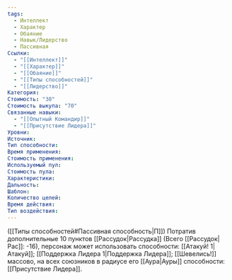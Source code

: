 ```yaml
---
tags:
  - Интеллект
  - Характер
  - Обаяние
  - Навык/Лидерство
  - Пассивная
Ссылки:
  - "[[Интеллект]]"
  - "[[Характер]]"
  - "[[Обаяние]]"
  - "[[Типы способностей]]"
  - "[[Лидерство]]"
Категория: 
Стоимость: "30"
Стоимость выкупа: "70"
Связанные навыки:
  - "[[Опытный Командир]]"
  - "[[Присутствие Лидера]]"
Уровни:
Источник:
Тип способности:
Время применения:
Стоимость применения:
Используемый пул:
Стоимость пула:
Характеристики:
Дальность:
Шаблон:
Количество целей:
Время действия:
Тип воздействия:
---
```

([[Типы способностей#Пассивная способность|П]]) Потратив дополнительные 10 пунктов [[Рассудок|Рассудка]] (Всего [[Рассудок|Рас]]: -16), персонаж может использовать способности: [[Атакуй! 1|Атакуй]]; [[Поддержка Лидера 1|Поддержка Лидера]]; [[Шевелись!]] массово, на всех союзников в радиусе его [[Аура|Ауры]] способности: [[Присутствие Лидера]].